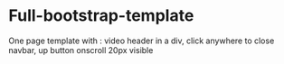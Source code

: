 # Full-bootstrap-template
One page template with : video header in a div, click anywhere to close navbar, up button onscroll 20px visible
